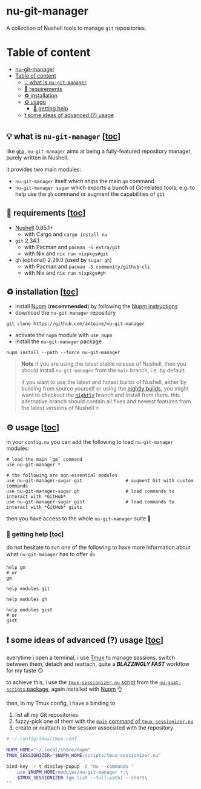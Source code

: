 # nu-git-manager
A collection of Nushell tools to manage `git` repositories.

# Table of content
- [nu-git-manager](#nu-git-manager)
- [Table of content](#table-of-content)
  - [:bulb: what is `nu-git-manager`](#bulb-what-is-nu-git-manager-toc)
  - [:link: requirements](#link-requirements-toc)
  - [:recycle: installation](#recycle-installation-toc)
  - [:gear: usage](#gear-usage-toc)
    - [:pray: getting help](#pray-getting-help-toc)
  - [:exclamation: some ideas of advanced (?) usage](#exclamation-some-ideas-of-advanced--usage-toc)

## :bulb: what is `nu-git-manager` [[toc](#table-of-content)]
like [`ghq`](https://github.com/x-motemen/ghq), `nu-git-manager` aims at being a fully-featured
repository manager, purely written in Nushell.

it provides two main modules:
- `nu-git-manager` itself which ships the main `gm` command
- `nu-git-manager sugar` which exports a bunch of Git-related tools, e.g. to help use the `gh` command or augment the capabilities of `git`

## :link: requirements [[toc](#table-of-content)]
- [Nushell] 0.85.1+
    - with Cargo and `cargo install nu`
- `git` 2.34.1
    - with Pacman and `pacman -S extra/git`
    - with Nix and `nix run nixpkgs#git`
- `gh` (optional) 2.29.0 (used by `sugar gh`)
    - with Pacman and `pacman -S community/github-cli`
    - with Nix and `nix run nixpkgs#gh`

## :recycle: installation [[toc](#table-of-content)]
- install [Nupm] (**recommended**) by following the [Nupm instructions]
- download the `nu-git-manager` repository
```shell
git clone https://github.com/amtoine/nu-git-manager
```
- activate the `nupm` module with `use nupm`
- install the `nu-git-manager` package
```nushell
nupm install --path --force nu-git-manager
```

> **Note**
> if you are using the latest stable release of Nushell, then you should install `nu-git-manager`
> from the `main` branch, i.e. by default.
>
> if you want to use the latest and hotest builds of Nushell, either by building from source yourself
> or using the [nightly builds](https://github.com/nushell/nightly), you might want to _checkout_
> the [`nightly`](https://github.com/amtoine/nu-git-manager/tree/nightly) branch and install from
> there.
> this alternative branch should contain all fixes and newest features from the latest versions of
> Nushell :fire:

## :gear: usage [[toc](#table-of-content)]
in your `config.nu` you can add the following to load `nu-git-manager` modules:
```nu
# load the main `gm` command
use nu-git-manager *

# the following are non-essential modules
use nu-git-manager-sugar git                # augment Git with custom commands
use nu-git-manager-sugar gh                 # load commands to interact with *GitHub*
use nu-git-manager-sugar gist               # load commands to interact with *GitHub* gists
```

then you have access to the whole `nu-git-manager` suite :partying_face:

### :pray: getting help [[toc](#table-of-content)]
do not hesitate to run one of the following to have more information about what `nu-git-manager` has to offer :thumbsup:
```nu
help gm
# or
gm
```
```nu
help modules git
```
```nu
help modules gh
```
```nu
help modules gist
# or
gist
```

## :exclamation: some ideas of advanced (?) usage [[toc](#table-of-content)]
everytime i open a terminal, i use [Tmux] to manage sessions, switch between them, detach and reattach, quite a ***BLAZZINGLY FAST*** workflow for my taste :smirk:

to achieve this, i use the [`tmux-sessionizer.nu` script][`tmux-sessionizer.nu`] from the [`nu-goat-scripts` package][`nu-goat-scripts`], again installed with [Nupm] :ok_hand:

then, in my Tmux config, i have a binding to
1. list all my Git repositories
2. fuzzy-pick one of them with the [`main` command of `tmux-sessionizer.nu`][`tmux-sessionizer.nu`]
3. create or reattach to the session associated with the repository
```bash
# ~/.config/tmux/tmux.conf

NUPM_HOME="~/.local/share/nupm"
TMUX_SESSIONIZER="$NUPM_HOME/scripts/tmux-sessionizer.nu"

bind-key -r t display-popup -E "nu --commands '
    use $NUPM_HOME/modules/nu-git-manager *;\
    $TMUX_SESSIONIZER (gm list --full-path) --short\
'"
```

[Nushell]: https://github.com/nushell/nushell

[Nupm]: https://github.com/nushell/nupm
[Nupm instructions]: https://github.com/nushell/nupm#-installation

[Tmux]: https://github.com/tmux/tmux
[`tmux-sessionizer.nu`]: https://github.com/goatfiles/scripts/blob/main/nu_scripts/scripts/tmux-sessionizer.nu#L463
[`nu-goat-scripts`]: https://github.com/goatfiles/scripts/blob/main/nu_scripts/README.md#nu_scripts
